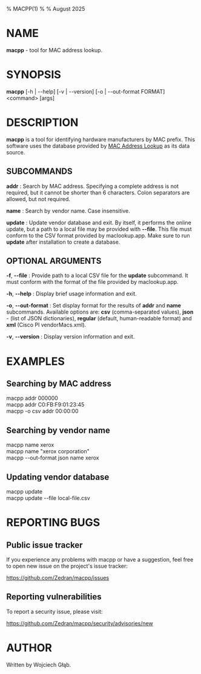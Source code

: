 % MACPP(1)
%
% August 2025

# NAME

**macpp** - tool for MAC address lookup.

# SYNOPSIS

**macpp** \[-h | \--help] \[-v | \--version] \[-o | \--out-format FORMAT] \<command> \[args]

# DESCRIPTION

**macpp** is a tool for identifying hardware manufacturers by MAC prefix. This software uses the database provided by [MAC Address Lookup](https://maclookup.app) as its data source.

## SUBCOMMANDS

**addr**
: Search by MAC address. Specifying a complete address is not required, but it cannot be shorter than 6 characters. Colon separators are allowed, but not required.

**name**
: Search by vendor name. Case insensitive.

**update**
: Update vendor database and exit. By itself, it performs the online update, but a path to a local file may be provided with **\--file**. This file must conform to the CSV format provided by maclookup.app. Make sure to run **update** after installation to create a database.

## OPTIONAL ARGUMENTS

**-f**, **\--file**
: Provide path to a local CSV file for the **update** subcommand. It must conform with the format of the file provided by maclookup.app.

**-h**, **\--help**
: Display brief usage information and exit.

**-o**, **\--out-format**
: Set display format for the results of **addr** and **name** subcommands. Available options are: **csv** (comma-separated values), **json** - (list of JSON dictionaries), **regular** (default, human-readable format) and **xml** (Cisco PI vendorMacs.xml).

**-v**, **\--version**
: Display version information and exit.

# EXAMPLES

## Searching by MAC address

macpp addr 000000  
macpp addr C0:FB:F9:01:23:45  
macpp -o csv addr 00:00:00

## Searching by vendor name

macpp name xerox  
macpp name "xerox corporation"  
macpp \--out-format json name xerox

## Updating vendor database

macpp update  
macpp update \--file local-file.csv

# REPORTING BUGS

## Public issue tracker

If you experience any problems with macpp or have a suggestion, feel free to open new issue on the project's issue tracker:

https://github.com/Zedran/macpp/issues

## Reporting vulnerabilities

To report a security issue, please visit:

https://github.com/Zedran/macpp/security/advisories/new

# AUTHOR

Written by Wojciech Głąb.
